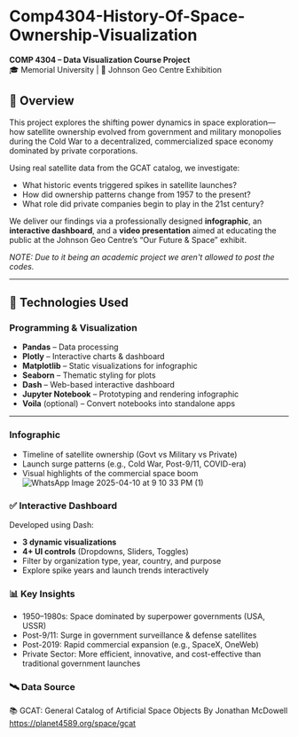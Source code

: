 # Comp4304-History-Of-Space-Ownership-Visualization


**COMP 4304 – Data Visualization Course Project**  
🎓 Memorial University | 🌌 Johnson Geo Centre Exhibition

## 📌 Overview

This project explores the shifting power dynamics in space exploration—how satellite ownership evolved from government and military monopolies during the Cold War to a decentralized, commercialized space economy dominated by private corporations.

Using real satellite data from the GCAT catalog, we investigate:
- What historic events triggered spikes in satellite launches?
- How did ownership patterns change from 1957 to the present?
- What role did private companies begin to play in the 21st century?

We deliver our findings via a professionally designed **infographic**, an **interactive dashboard**, and a **video presentation** aimed at educating the public at the Johnson Geo Centre’s “Our Future & Space” exhibit.

*NOTE: Due to it being an academic project we aren't allowed to post the codes.*

---

## 🚀 Technologies Used

### Programming & Visualization
- **Pandas** – Data processing
- **Plotly** – Interactive charts & dashboard
- **Matplotlib** – Static visualizations for infographic
- **Seaborn** – Thematic styling for plots
- **Dash** – Web-based interactive dashboard
- **Jupyter Notebook** – Prototyping and rendering infographic
- **Voila** (optional) – Convert notebooks into standalone apps

---

### Infographic 
- Timeline of satellite ownership (Govt vs Military vs Private)
- Launch surge patterns (e.g., Cold War, Post-9/11, COVID-era)
- Visual highlights of the commercial space boom
![WhatsApp Image 2025-04-10 at 9 10 33 PM (1)](https://github.com/user-attachments/assets/fb5adbad-f936-48c0-a0dc-c5373fb22daf)

### ✅ Interactive Dashboard
Developed using Dash:
- **3 dynamic visualizations**
- **4+ UI controls** (Dropdowns, Sliders, Toggles)
- Filter by organization type, year, country, and purpose
- Explore spike years and launch trends interactively

### 📊 Key Insights
- 1950–1980s: Space dominated by superpower governments (USA, USSR)
- Post-9/11: Surge in government surveillance & defense satellites
- Post-2019: Rapid commercial expansion (e.g., SpaceX, OneWeb)
- Private Sector: More efficient, innovative, and cost-effective than traditional government launches

### 🛰️ Data Source
📚 GCAT: General Catalog of Artificial Space Objects
By Jonathan McDowell
https://planet4589.org/space/gcat


